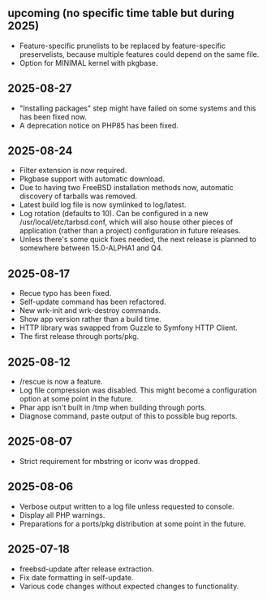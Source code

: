 ## upcoming (no specific time table but during 2025) ##
* Feature-specific prunelists to be replaced by feature-specific preservelists, because multiple features could depend on the same file.
* Option for MINIMAL kernel with pkgbase.

## 2025-08-27 ##
* "Installing packages" step might have failed on some systems and this has been fixed now.
* A deprecation notice on PHP85 has been fixed.

## 2025-08-24 ##
* Filter extension is now required.
* Pkgbase support with automatic download.
* Due to having two FreeBSD installation methods now, automatic discovery of tarballs was removed.
* Latest build log file is now symlinked to log/latest.
* Log rotation (defaults to 10). Can be configured in a new /usr/local/etc/tarbsd.conf, which will also house other pieces of application (rather than a project) configuration in future releases.
* Unless there's some quick fixes needed, the next release is planned to somewhere between 15.0-ALPHA1 and Q4.

## 2025-08-17 ##
* Recue typo has been fixed.
* Self-update command has been refactored.
* New wrk-init and wrk-destroy commands.
* Show app version rather than a build time.
* HTTP library was swapped from Guzzle to Symfony HTTP Client.
* The first release through ports/pkg.

## 2025-08-12 ##
* /rescue is now a feature.
* Log file compression was disabled. This might become a configuration option at some point in the future.
* Phar app isn't built in /tmp when building through ports.
* Diagnose command, paste output of this to possible bug reports.

## 2025-08-07 ##
* Strict requirement for mbstring or iconv was dropped.

## 2025-08-06 ##
* Verbose output written to a log file unless requested to console.
* Display all PHP warnings.
* Preparations for a ports/pkg distribution at some point in the future.

## 2025-07-18 ##
* freebsd-update after release extraction.
* Fix date formatting in self-update.
* Various code changes without expected changes to functionality.
